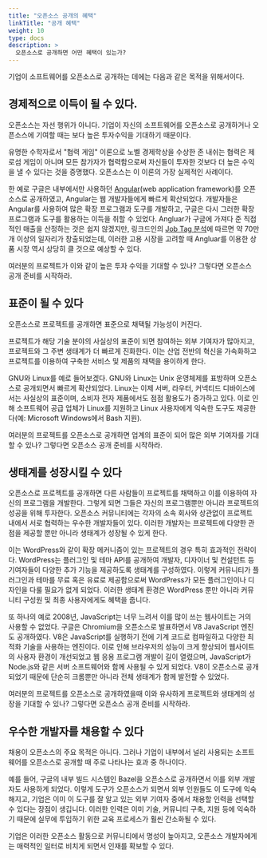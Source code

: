 ```yaml
---
title: "오픈소스 공개의 혜택"
linkTitle: "공개 혜택"
weight: 10
type: docs
description: >
  오픈소스로 공개하면 어떤 혜택이 있는가? 
---
```


기업이 소프트웨어를 오픈소스로 공개하는 데에는 다음과 같은 목적을 위해서이다.

## 경제적으로 이득이 될 수 있다.
오픈소스는 자선 행위가 아니다. 기업이 자신의 소프트웨어를 오픈소스로 공개하거나 오픈소스에 기여할 때는 보다 높은 투자수익을 기대하기 때문이다.

‌유명한 수학자로서 "협력 게임" 이론으로 노벨 경제학상을 수상한 존 내쉬는 협력은 제로섬 게임이 아니며 모든 참가자가 협력함으로써 자신들이 투자한 것보다 더 높은 수익을 낼 수 있다는 것을 증명했다. 오픈소스는 이 이론의 가장 실제적인 사례이다.

‌한 예로 구글은 내부에서만 사용하던 [Angular](https://angular.io/)(web application framework)를 오픈소스로 공개하였고, Angular는 웹 개발자들에게 빠르게 확산되었다. 개발자들은 Angular를 사용하여 많은 확장 프로그램과 도구를 개발하고, 구글은 다시 그러한 확장 프로그램과 도구를 활용하는 이득을 취할 수 있었다. Angluar가 구글에 가져다 준 직접적인 매출을 산정하는 것은 쉽지 않겠지만, 링크드인의 [Job Tag 분석](https://www.codeinwp.com/blog/angular-vs-vue-vs-react/)에 따르면 약 70만개 이상의 일자리가 창출되었는데, 이러한 고용 시장을 고려할 때 Angluar를 이용한 상품 시장 역시 상당히 클 것으로 예상할 수 있다.

‌여러분의 프로젝트가 이와 같이 높은 투자 수익을 기대할 수 있나? 그렇다면 오픈소스 공개 준비를 시작하라.

## 표준이 될 수 있다
오픈소스로 프로젝트를 공개하면 표준으로 채택될 가능성이 커진다.

프로젝트가 해당 기술 분야의 사실상의 표준이 되면 참여하는 외부 기여자가 많아지고, 프로젝트와 그 주변 생태계가 더 빠르게 진화한다. 이는 산업 전반의 혁신을 가속화하고 프로젝트를 이용하여 구축한 서비스 및 제품의 채택을 용이하게 한다.

GNU와 Linux를 예로 들어보겠다. GNU와 Linux는 Unix 운영체제를 표방하며 오픈소스로 공개되면서 빠르게 확산되었다. Linux는 이제 서버, 라우터, 커넥티드 디바이스에서는 사실상의 표준이며, 소비자 전자 제품에서도 점점 활용도가 증가하고 있다. 이로 인해 소프트웨어 공급 업체가 Linux를 지원하고 Linux 사용자에게 익숙한 도구도 제공한다(예: Microsoft Windows에서 Bash 지원).

여러분의 프로젝트를 오픈소스로 공개하면 업계의 표준이 되어 많은 외부 기여자를 기대할 수 있나? 그렇다면 오픈소스 공개 준비를 시작하라.

## 생태계를 성장시킬 수 있다
‌오픈소스로 프로젝트를 공개하면 다른 사람들이 프로젝트를 채택하고 이를 이용하여 자신의 프로그램을 개발한다. 그렇게 되면 그들은 자신의 프로그램뿐만 아니라 프로젝트의 성공을 위해 투자한다. 오픈소스 커뮤니티에는 각자의 소속 회사와 상관없이 프로젝트 내에서 서로 협력하는 우수한 개발자들이 있다. 이러한 개발자는 프로젝트에 다양한 관점을 제공할 뿐만 아니라 생태계가 성장될 수 있게 한다.

이는 WordPress와 같이 확장 메커니즘이 있는 프로젝트의 경우 특히 효과적인 전략이다. WordPress는 플러그인 및 테마 API를 공개하여 개발자, 디자이너 및 컨설턴트 등 기여자들이 다양한 추가 기능을 제공하도록 생태계를 구성하였다. 이렇게 커뮤니티가 플러그인과 테마를 무료 혹은 유료로 제공함으로써 WordPress가 모든 플러그인이나 디자인을 다룰 필요가 없게 되었다. 이러한 생태계 환경은 WordPress 뿐만 아니라 커뮤니티 구성원 및 최종 사용자에게도 혜택을 줍니다.

또 하나의 예로 2008년, JavaScript는 너무 느려서 이를 많이 쓰는 웹사이트는 거의 사용할 수 없었다. 구글은 Chromium을 오픈소스로 발표하면서 V8 JavaScript 엔진도 공개하였다. V8은 JavaScript를 실행하기 전에 기계 코드로 컴파일하고 다양한 최적화 기술을 사용하는 엔진이다. 이로 인해 브라우저의 성능이 크게 향상되어 웹사이트의 사용자 환경이 개선되었고 웹 응용 프로그램 개발이 길이 열렸으며, JavaScript가 Node.js와 같은 서버 소프트웨어와 함께 사용될 수 있게 되었다. V8이 오픈소스로 공개되었기 때문에 단순히 크롬뿐만 아니라 전체 생태계가 함께 발전할 수 있었다.

여러분의 프로젝트를 오픈소스로 공개하였을때 이와 유사하게 프로젝트와 생태계의 성장을 기대할 수 있나? 그렇다면 오픈소스 공개 준비를 시작하라.

## 우수한 개발자를 채용할 수 있다
‌채용이 오픈소스의 주요 목적은 아니다. 그러나 기업이 내부에서 널리 사용되는 소프트웨어를 오픈소스로 공개할 때 주로 나타나는 효과 중 하나이다.‌

예를 들어, 구글의 내부 빌드 시스템인 Bazel을 오픈소스로 공개하면서 이를 외부 개발자도 사용하게 되었다. 이렇게 도구가 오픈소스가 되면서 외부 인원들도 이 도구에 익숙해지고, 기업은 이미 이 도구를 잘 알고 있는 외부 기여자 중에서 채용할 인력을 선택할 수 있다는 장점이 생깁니다. 이러한 인력은 이미 기술, 커뮤니티 구축, 지원 등에 익숙하기 때문에 실무에 투입하기 위한 교육 프로세스가 훨씬 간소화될 수 있다.

기업은 이러한 오픈소스 활동으로 커뮤니티에서 명성이 높아지고, 오픈소스 개발자에게는 매력적인 일터로 비치게 되면서 인재를 확보할 수 있다.